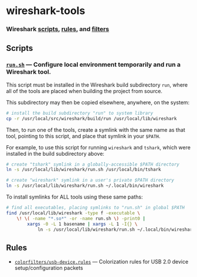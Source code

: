 # wireshark-tools
### Wireshark [scripts](README.md#scripts), [rules](README.md#rules), and [filters](README.md#filters)

## Scripts

### [`run.sh`](run.sh) — Configure local environment temporarily and run a Wireshark tool.

This script must be installed in the Wireshark build subdirectory `run`, where all of the tools are placed when building the project from source.

This subdirectory may then be copied elsewhere, anywhere, on the system:

```sh
# install the build subdirectory "run" to system library
cp -r /usr/local/src/wireshark/build/run /usr/local/lib/wireshark
```

Then, to run one of the tools, create a symlink with the same name as that tool, pointing to this script, and place that symlink in your `$PATH`.

For example, to use this script for running `wireshark` and `tshark`, which were installed in the build subdirectory above:

```sh
# create "tshark" symlink in a globally-accessible $PATH directory
ln -s /usr/local/lib/wireshark/run.sh /usr/local/bin/tshark

# create "wireshark" symlink in a user's private $PATH directory
ln -s /usr/local/lib/wireshark/run.sh ~/.local/bin/wireshark
```

To install symlinks for ALL tools using these same paths:

```sh
# find all executables, placing symlinks to "run.sh" in global $PATH
find /usr/local/lib/wireshark -type f -executable \
    \! \( -name "*.so*" -or -name run.sh \) -print0 |
        xargs -0 -L 1 basename | xargs -L 1 -I{} \
            ln -s /usr/local/lib/wireshark/run.sh ~/.local/bin/wireshark/{}
```

## Rules

 - [`colorfilters/usb-device.rules`](colorfilters/usb-device.rules) — Colorization rules for USB 2.0 device setup/configuration packets

